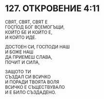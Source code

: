 # 127. ОТКРОВЕНИЕ 4:11  
  
СВЯТ, СВЯТ, СВЯТ Е  
ГОСПОД БОГ ВСЕМОГЪЩИ,  
КОЙТО БЕ И КОЙТО Е,  
И КОЙТО ИДЕ.  
  
ДОСТОЕН СИ, ГОСПОДИ НАШ  
И БОЖЕ НАШ  
ДА ПРИЕМЕШ СЛАВА,  
ПОЧИТ И СИЛА,  
  
ЗАЩОТО ТИ  
СЪЗДАЛ СИ ВСИЧКО  
И ПОРАДИ ТВОЯТА ВОЛЯ  
ВСИЧКО Е СЪЩЕСТВУВАЛО  
И Е БИЛО СЪЗДАДЕНО.  
